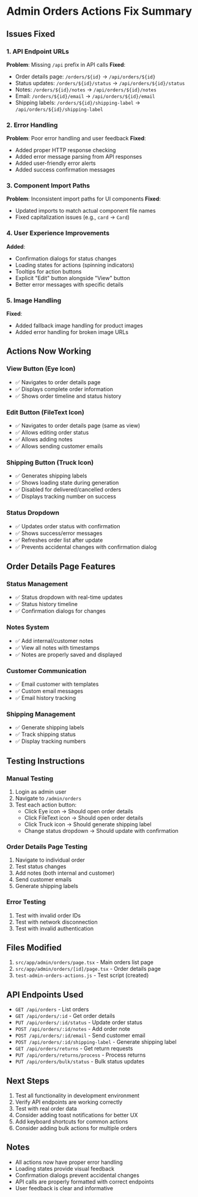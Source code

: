 # Admin Orders Actions Fix Summary

## Issues Fixed

### 1. API Endpoint URLs
**Problem**: Missing `/api` prefix in API calls
**Fixed**:
- Order details page: `/orders/${id}` → `/api/orders/${id}`
- Status updates: `/orders/${id}/status` → `/api/orders/${id}/status`
- Notes: `/orders/${id}/notes` → `/api/orders/${id}/notes`
- Email: `/orders/${id}/email` → `/api/orders/${id}/email`
- Shipping labels: `/orders/${id}/shipping-label` → `/api/orders/${id}/shipping-label`

### 2. Error Handling
**Problem**: Poor error handling and user feedback
**Fixed**:
- Added proper HTTP response checking
- Added error message parsing from API responses
- Added user-friendly error alerts
- Added success confirmation messages

### 3. Component Import Paths
**Problem**: Inconsistent import paths for UI components
**Fixed**:
- Updated imports to match actual component file names
- Fixed capitalization issues (e.g., `card` → `Card`)

### 4. User Experience Improvements
**Added**:
- Confirmation dialogs for status changes
- Loading states for actions (spinning indicators)
- Tooltips for action buttons
- Explicit "Edit" button alongside "View" button
- Better error messages with specific details

### 5. Image Handling
**Fixed**:
- Added fallback image handling for product images
- Added error handling for broken image URLs

## Actions Now Working

### View Button (Eye Icon)
- ✅ Navigates to order details page
- ✅ Displays complete order information
- ✅ Shows order timeline and status history

### Edit Button (FileText Icon)
- ✅ Navigates to order details page (same as view)
- ✅ Allows editing order status
- ✅ Allows adding notes
- ✅ Allows sending customer emails

### Shipping Button (Truck Icon)
- ✅ Generates shipping labels
- ✅ Shows loading state during generation
- ✅ Disabled for delivered/cancelled orders
- ✅ Displays tracking number on success

### Status Dropdown
- ✅ Updates order status with confirmation
- ✅ Shows success/error messages
- ✅ Refreshes order list after update
- ✅ Prevents accidental changes with confirmation dialog

## Order Details Page Features

### Status Management
- ✅ Status dropdown with real-time updates
- ✅ Status history timeline
- ✅ Confirmation dialogs for changes

### Notes System
- ✅ Add internal/customer notes
- ✅ View all notes with timestamps
- ✅ Notes are properly saved and displayed

### Customer Communication
- ✅ Email customer with templates
- ✅ Custom email messages
- ✅ Email history tracking

### Shipping Management
- ✅ Generate shipping labels
- ✅ Track shipping status
- ✅ Display tracking numbers

## Testing Instructions

### Manual Testing
1. Login as admin user
2. Navigate to `/admin/orders`
3. Test each action button:
   - Click Eye icon → Should open order details
   - Click FileText icon → Should open order details
   - Click Truck icon → Should generate shipping label
   - Change status dropdown → Should update with confirmation

### Order Details Page Testing
1. Navigate to individual order
2. Test status changes
3. Add notes (both internal and customer)
4. Send customer emails
5. Generate shipping labels

### Error Testing
1. Test with invalid order IDs
2. Test with network disconnection
3. Test with invalid authentication

## Files Modified

1. `src/app/admin/orders/page.tsx` - Main orders list page
2. `src/app/admin/orders/[id]/page.tsx` - Order details page
3. `test-admin-orders-actions.js` - Test script (created)

## API Endpoints Used

- `GET /api/orders` - List orders
- `GET /api/orders/:id` - Get order details
- `PUT /api/orders/:id/status` - Update order status
- `POST /api/orders/:id/notes` - Add order note
- `POST /api/orders/:id/email` - Send customer email
- `POST /api/orders/:id/shipping-label` - Generate shipping label
- `GET /api/orders/returns` - Get return requests
- `PUT /api/orders/returns/process` - Process returns
- `PUT /api/orders/bulk/status` - Bulk status updates

## Next Steps

1. Test all functionality in development environment
2. Verify API endpoints are working correctly
3. Test with real order data
4. Consider adding toast notifications for better UX
5. Add keyboard shortcuts for common actions
6. Consider adding bulk actions for multiple orders

## Notes

- All actions now have proper error handling
- Loading states provide visual feedback
- Confirmation dialogs prevent accidental changes
- API calls are properly formatted with correct endpoints
- User feedback is clear and informative